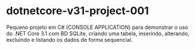 # dotnetcore-v31-project-001
 Pequeno projeto em C# (CONSOLE APPLICATION) para demonstrar o uso do .NET Core 3.1 com BD SQLite, criando uma tabela, inserindo, alterando, excluindo e listando os dados de forma sequencial.
